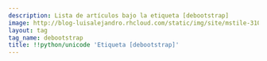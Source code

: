 ```yaml
---
description: Lista de artículos bajo la etiqueta [debootstrap]
image: http://blog-luisalejandro.rhcloud.com/static/img/site/mstile-310x310.png
layout: tag
tag_name: debootstrap
title: !!python/unicode 'Etiqueta [debootstrap]'
---
```

